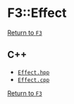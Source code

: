 # F3::Effect

[Return to `F3`](/docs/F3.md)

## C++

- [`Effect.hpp`](/c++/include/Effect.hpp)
- [`Effect.cpp`](/c++/source/Effect.cpp)

[Return to `F3`](/docs/F3.md)